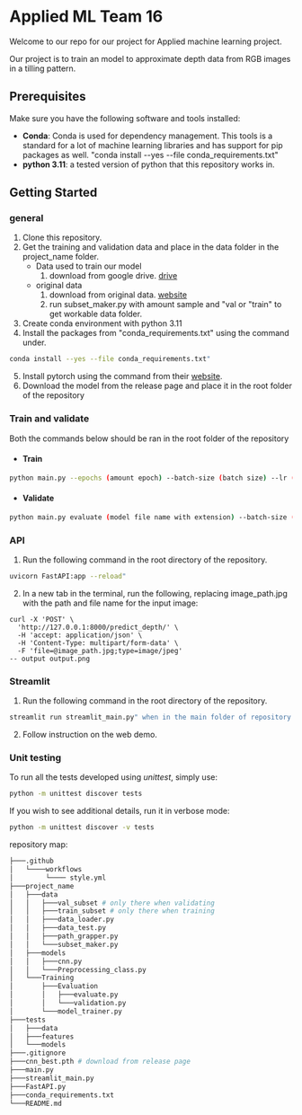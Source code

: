 # Applied ML Team 16

Welcome to our repo for our project for Applied machine learning project.

Our project is to train an model to approximate depth data from RGB images in a tilling pattern.

## Prerequisites
Make sure you have the following software and tools installed:

- **Conda**: Conda is used for dependency management. This tools is a standard for a lot of machine learning libraries and has support for pip packages as well. "conda install --yes --file conda_requirements.txt"
- **python 3.11**: a tested version of python that this repository works in.

## Getting Started
### general
1. Clone this repository.
2. Get the training and validation data and place in the data folder in the project_name folder.
    * Data used to train our model
        1. download from google drive. [drive](https://drive.google.com/drive/folders/1k_WsVOjaULgb3N2JebxjTVqJjVsw85dP)
    * original data
        1. download from original data. [website](https://diode-dataset.org/)
        2. run subset_maker.py with amount sample and "val or "train" to get workable data folder.
3. Create conda environment with python 3.11
4. Install the packages from "conda_requirements.txt" using the command under.
```bash
conda install --yes --file conda_requirements.txt"
```
5. Install pytorch using the command from their [website](https://pytorch.org/).
6. Download the model from the release page and place it in the root folder of the repository

### Train and validate
Both the commands below should be ran in the root folder of the repository

* #### Train
```bash
python main.py --epochs (amount epoch) --batch-size (batch size) --lr (learning rate) --freeze (amount before freeze)
```

* #### Validate
```bash
python main.py evaluate (model file name with extension) --batch-size (batch size)
```

### API
1. Run the following command in the root directory of the repository.
```bash
uvicorn FastAPI:app --reload"
```
2. In a new tab in the terminal, run the following, replacing image_path.jpg with the path and file name for the input image:
```
curl -X 'POST' \
  'http://127.0.0.1:8000/predict_depth/' \
  -H 'accept: application/json' \
  -H 'Content-Type: multipart/form-data' \
  -F 'file=@image_path.jpg;type=image/jpeg'
-- output output.png
```

### Streamlit
1. Run the following command in the root directory of the repository.
```bash
streamlit run streamlit_main.py" when in the main folder of repository.
```
2. Follow instruction on the web demo.

### Unit testing

To run all the tests developed using _unittest_, simply use:
```bash
python -m unittest discover tests
```
If you wish to see additional details, run it in verbose mode:
```bash
python -m unittest discover -v tests
```

repository map:
```bash
├───.github
│   └────workflows
│        └──── style.yml
├───project_name
│   ├───data
│   │   ├───val_subset # only there when validating
│   │   ├───train_subset # only there when training
│   │   ├───data_loader.py
│   │   ├───data_test.py
│   │   ├───path_grapper.py
│   │   └───subset_maker.py
│   ├───models
│   │   ├───cnn.py
│   │   └───Preprocessing_class.py
│   └───Training
│       ├───Evaluation
│       │   ├───evaluate.py
│       │   └───validation.py
│       └───model_trainer.py
├───tests
│   ├───data
│   ├───features
│   └───models
├───.gitignore
├───cnn_best.pth # download from release page
├───main.py
├───streamlit_main.py
├───FastAPI.py
├───conda_requirements.txt
└───README.md
```
